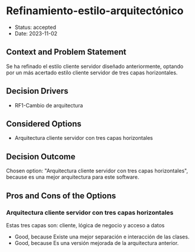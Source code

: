 # Refinamiento-estilo-arquitectónico

* Status: accepted
* Date: 2023-11-02

## Context and Problem Statement

Se ha refinado el estilo cliente servidor diseñado anteriormente, optando por un más acertado estilo cliente servidor de tres capas horizontales.

## Decision Drivers

* RF1-Cambio de arquitectura

## Considered Options

* Arquitectura cliente servidor con tres capas horizontales

## Decision Outcome

Chosen option: "Arquitectura cliente servidor con tres capas horizontales", because es una mejor arquitectura para este software.

## Pros and Cons of the Options

### Arquitectura cliente servidor con tres capas horizontales

Estas tres capas son: cliente, lógica de negocio y acceso a datos

* Good, because Existe una mejor separación e interacción de las clases.
* Good, because Es una versión mejorada de la arquitectura anterior.

